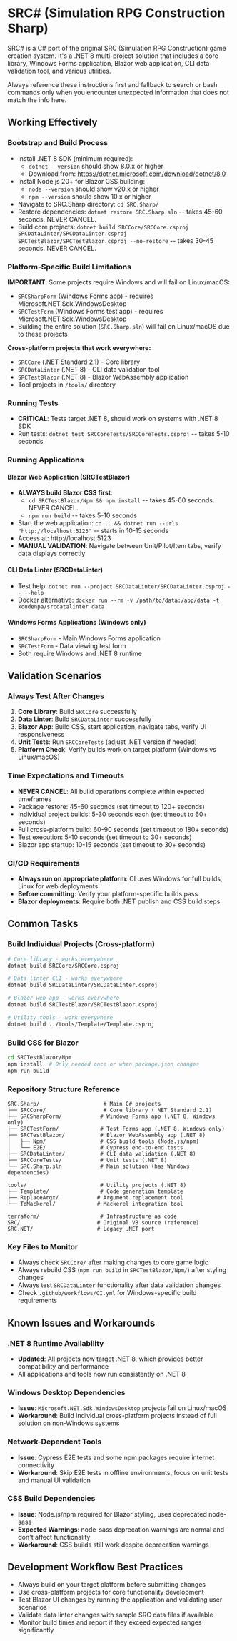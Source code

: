 # SRC# (Simulation RPG Construction Sharp)

SRC# is a C# port of the original SRC (Simulation RPG Construction) game creation system. It's a .NET 8 multi-project solution that includes a core library, Windows Forms application, Blazor web application, CLI data validation tool, and various utilities.

Always reference these instructions first and fallback to search or bash commands only when you encounter unexpected information that does not match the info here.

## Working Effectively

### Bootstrap and Build Process
- Install .NET 8 SDK (minimum required):
  - `dotnet --version` should show 8.0.x or higher
  - Download from: https://dotnet.microsoft.com/download/dotnet/8.0
- Install Node.js 20+ for Blazor CSS building:
  - `node --version` should show v20.x or higher  
  - `npm --version` should show 10.x or higher
- Navigate to SRC.Sharp directory: `cd SRC.Sharp/`
- Restore dependencies: `dotnet restore SRC.Sharp.sln` -- takes 45-60 seconds. NEVER CANCEL.
- Build core projects: `dotnet build SRCCore/SRCCore.csproj SRCDataLinter/SRCDataLinter.csproj SRCTestBlazor/SRCTestBlazor.csproj --no-restore` -- takes 30-45 seconds. NEVER CANCEL.

### Platform-Specific Build Limitations
**IMPORTANT**: Some projects require Windows and will fail on Linux/macOS:
- `SRCSharpForm` (Windows Forms app) - requires Microsoft.NET.Sdk.WindowsDesktop
- `SRCTestForm` (Windows Forms test app) - requires Microsoft.NET.Sdk.WindowsDesktop  
- Building the entire solution (`SRC.Sharp.sln`) will fail on Linux/macOS due to these projects

**Cross-platform projects that work everywhere:**
- `SRCCore` (.NET Standard 2.1) - Core library
- `SRCDataLinter` (.NET 8) - CLI data validation tool
- `SRCTestBlazor` (.NET 8) - Blazor WebAssembly application
- Tool projects in `/tools/` directory

### Running Tests
- **CRITICAL**: Tests target .NET 8, should work on systems with .NET 8 SDK
- Run tests: `dotnet test SRCCoreTests/SRCCoreTests.csproj` -- takes 5-10 seconds

### Running Applications

#### Blazor Web Application (SRCTestBlazor)
- **ALWAYS build Blazor CSS first**: 
  - `cd SRCTestBlazor/Npm && npm install` -- takes 45-60 seconds. NEVER CANCEL.
  - `npm run build` -- takes 5-10 seconds
- Start the web application: `cd .. && dotnet run --urls "http://localhost:5123"` -- starts in 10-15 seconds
- Access at: http://localhost:5123
- **MANUAL VALIDATION**: Navigate between Unit/Pilot/Item tabs, verify data displays correctly

#### CLI Data Linter (SRCDataLinter)  
- Test help: `dotnet run --project SRCDataLinter/SRCDataLinter.csproj -- --help`
- Docker alternative: `docker run --rm -v /path/to/data:/app/data -t koudenpa/srcdatalinter data`

#### Windows Forms Applications (Windows only)
- `SRCSharpForm` - Main Windows Forms application
- `SRCTestForm` - Data viewing test form
- Both require Windows and .NET 8 runtime

## Validation Scenarios

### Always Test After Changes
1. **Core Library**: Build `SRCCore` successfully
2. **Data Linter**: Build `SRCDataLinter` successfully  
3. **Blazor App**: Build CSS, start application, navigate tabs, verify UI responsiveness
4. **Unit Tests**: Run `SRCCoreTests` (adjust .NET version if needed)
5. **Platform Check**: Verify builds work on target platform (Windows vs Linux/macOS)

### Time Expectations and Timeouts
- **NEVER CANCEL**: All build operations complete within expected timeframes
- Package restore: 45-60 seconds (set timeout to 120+ seconds)
- Individual project builds: 5-30 seconds each (set timeout to 60+ seconds)  
- Full cross-platform build: 60-90 seconds (set timeout to 180+ seconds)
- Test execution: 5-10 seconds (set timeout to 30+ seconds)
- Blazor app startup: 10-15 seconds (set timeout to 30+ seconds)

### CI/CD Requirements
- **Always run on appropriate platform**: CI uses Windows for full builds, Linux for web deployments
- **Before committing**: Verify your platform-specific builds pass
- **Blazor deployments**: Require both .NET publish and CSS build steps

## Common Tasks

### Build Individual Projects (Cross-platform)
```bash
# Core library - works everywhere
dotnet build SRCCore/SRCCore.csproj

# Data linter CLI - works everywhere  
dotnet build SRCDataLinter/SRCDataLinter.csproj

# Blazor web app - works everywhere
dotnet build SRCTestBlazor/SRCTestBlazor.csproj

# Utility tools - work everywhere
dotnet build ../tools/Template/Template.csproj
```

### Build CSS for Blazor
```bash
cd SRCTestBlazor/Npm
npm install  # Only needed once or when package.json changes
npm run build
```

### Repository Structure Reference
```
SRC.Sharp/                    # Main C# projects
├── SRCCore/                  # Core library (.NET Standard 2.1)
├── SRCSharpForm/            # Windows Forms app (.NET 8, Windows only)  
├── SRCTestForm/             # Test Forms app (.NET 8, Windows only)
├── SRCTestBlazor/           # Blazor WebAssembly app (.NET 8)
│   ├── Npm/                 # CSS build tools (Node.js/npm)
│   └── E2E/                 # Cypress end-to-end tests
├── SRCDataLinter/           # CLI data validation (.NET 8)
├── SRCCoreTests/            # Unit tests (.NET 8)
└── SRC.Sharp.sln            # Main solution (has Windows dependencies)

tools/                       # Utility projects (.NET 8)
├── Template/                # Code generation template
├── ReplaceArgx/            # Argument replacement tool
└── ToMackerel/             # Mackerel integration tool

terraform/                   # Infrastructure as code
SRC/                        # Original VB source (reference)
SRC.NET/                    # Legacy .NET port
```

### Key Files to Monitor
- Always check `SRCCore/` after making changes to core game logic
- Always rebuild CSS (`npm run build` in `SRCTestBlazor/Npm/`) after styling changes  
- Always test `SRCDataLinter` functionality after data validation changes
- Check `.github/workflows/CI.yml` for Windows-specific build requirements

## Known Issues and Workarounds

### .NET 8 Runtime Availability
- **Updated**: All projects now target .NET 8, which provides better compatibility and performance
- All applications and tools now run consistently on .NET 8

### Windows Desktop Dependencies  
- **Issue**: `Microsoft.NET.Sdk.WindowsDesktop` projects fail on Linux/macOS
- **Workaround**: Build individual cross-platform projects instead of full solution on non-Windows systems

### Network-Dependent Tools
- **Issue**: Cypress E2E tests and some npm packages require internet connectivity  
- **Workaround**: Skip E2E tests in offline environments, focus on unit tests and manual UI validation

### CSS Build Dependencies
- **Issue**: Node.js/npm required for Blazor styling, uses deprecated node-sass
- **Expected Warnings**: node-sass deprecation warnings are normal and don't affect functionality
- **Workaround**: CSS builds still work despite deprecation warnings

## Development Workflow Best Practices
- Always build on your target platform before submitting changes
- Use cross-platform projects for core functionality development  
- Test Blazor UI changes by running the application and validating user scenarios
- Validate data linter changes with sample SRC data files if available
- Monitor build times and report if they exceed expected ranges significantly